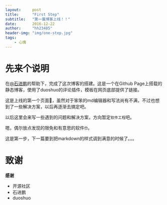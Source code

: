 ```yaml
---
layout:     post
title:      "First Step"
subtitle:   "第一篇博客上线！！"
date:       2016-12-22
author:     "hh23485"
header-img: "img/one-step.jpg"
tags:
    - 心情
---
```



# 先来个说明

在[@石进鹏](http://shminjs.top)的帮助下，完成了这次博客的搭建。这是一个在Github Page上搭载的静态博客，使用了duoshuo的评论插件，模板在网页底部提供了链接。  

这是上线的第一个页面🤣，虽然对于笨笨的md编辑器和写法尚有不满，不过也想到了一些解决方案，以后再逐渐去搞定吧。  

以后这里会来写一些遇到的问题和解决方案，方向暂定`软件工程`吧。  

嗯，偶尔放点发现的限免和有意思的软件🤓。  

这是第一步，下一篇要到把markdown的样式调到满意的时候了。。。 

# 致谢

**感谢**
- 开源社区
- 石进鹏
- duoshuo


